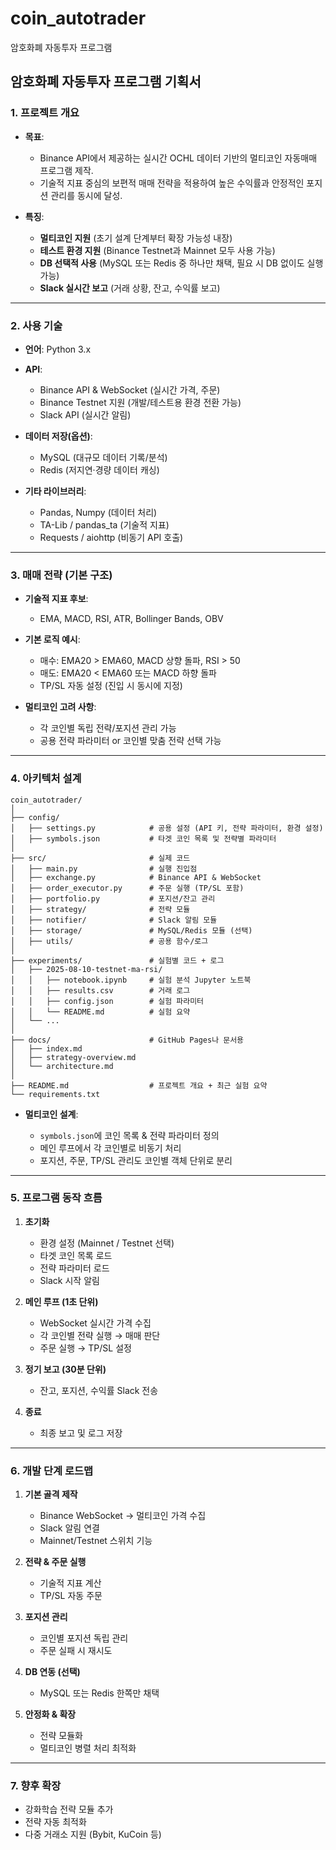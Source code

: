 # coin_autotrader
암호화폐 자동투자 프로그램

## **암호화폐 자동투자 프로그램 기획서**

### 1. **프로젝트 개요**

* **목표**:

  * Binance API에서 제공하는 실시간 OCHL 데이터 기반의 멀티코인 자동매매 프로그램 제작.
  * 기술적 지표 중심의 보편적 매매 전략을 적용하여 높은 수익률과 안정적인 포지션 관리를 동시에 달성.
* **특징**:

  * **멀티코인 지원** (초기 설계 단계부터 확장 가능성 내장)
  * **테스트 환경 지원** (Binance Testnet과 Mainnet 모두 사용 가능)
  * **DB 선택적 사용** (MySQL 또는 Redis 중 하나만 채택, 필요 시 DB 없이도 실행 가능)
  * **Slack 실시간 보고** (거래 상황, 잔고, 수익률 보고)

---

### 2. **사용 기술**

* **언어**: Python 3.x
* **API**:

  * Binance API & WebSocket (실시간 가격, 주문)
  * Binance Testnet 지원 (개발/테스트용 환경 전환 가능)
  * Slack API (실시간 알림)
* **데이터 저장(옵션)**:

  * MySQL (대규모 데이터 기록/분석)
  * Redis (저지연·경량 데이터 캐싱)
* **기타 라이브러리**:

  * Pandas, Numpy (데이터 처리)
  * TA-Lib / pandas\_ta (기술적 지표)
  * Requests / aiohttp (비동기 API 호출)

---

### 3. **매매 전략 (기본 구조)**

* **기술적 지표 후보**:

  * EMA, MACD, RSI, ATR, Bollinger Bands, OBV
* **기본 로직 예시**:

  * 매수: EMA20 > EMA60, MACD 상향 돌파, RSI > 50
  * 매도: EMA20 < EMA60 또는 MACD 하향 돌파
  * TP/SL 자동 설정 (진입 시 동시에 지정)
* **멀티코인 고려 사항**:

  * 각 코인별 독립 전략/포지션 관리 가능
  * 공용 전략 파라미터 or 코인별 맞춤 전략 선택 가능

---

### 4. **아키텍처 설계**

```
coin_autotrader/
│
├── config/
│   ├── settings.py            # 공용 설정 (API 키, 전략 파라미터, 환경 설정)
│   ├── symbols.json           # 타겟 코인 목록 및 전략별 파라미터
│
├── src/                       # 실제 코드
│   ├── main.py                # 실행 진입점
│   ├── exchange.py            # Binance API & WebSocket
│   ├── order_executor.py      # 주문 실행 (TP/SL 포함)
│   ├── portfolio.py           # 포지션/잔고 관리
│   ├── strategy/              # 전략 모듈
│   ├── notifier/              # Slack 알림 모듈
│   ├── storage/               # MySQL/Redis 모듈 (선택)
│   ├── utils/                 # 공용 함수/로그
│
├── experiments/               # 실험별 코드 + 로그
│   ├── 2025-08-10-testnet-ma-rsi/   
│   │   ├── notebook.ipynb     # 실험 분석 Jupyter 노트북
│   │   ├── results.csv        # 거래 로그
│   │   ├── config.json        # 실험 파라미터
│   │   └── README.md          # 실험 요약
│   └── ...
│
├── docs/                      # GitHub Pages나 문서용
│   ├── index.md
│   ├── strategy-overview.md
│   └── architecture.md
│
├── README.md                  # 프로젝트 개요 + 최근 실험 요약
└── requirements.txt
```

* **멀티코인 설계**:

  * `symbols.json`에 코인 목록 & 전략 파라미터 정의
  * 메인 루프에서 각 코인별로 비동기 처리
  * 포지션, 주문, TP/SL 관리도 코인별 객체 단위로 분리

---

### 5. **프로그램 동작 흐름**

1. **초기화**

   * 환경 설정 (Mainnet / Testnet 선택)
   * 타겟 코인 목록 로드
   * 전략 파라미터 로드
   * Slack 시작 알림
2. **메인 루프 (1초 단위)**

   * WebSocket 실시간 가격 수집
   * 각 코인별 전략 실행 → 매매 판단
   * 주문 실행 → TP/SL 설정
3. **정기 보고 (30분 단위)**

   * 잔고, 포지션, 수익률 Slack 전송
4. **종료**

   * 최종 보고 및 로그 저장

---

### 6. **개발 단계 로드맵**

1. **기본 골격 제작**

   * Binance WebSocket → 멀티코인 가격 수집
   * Slack 알림 연결
   * Mainnet/Testnet 스위치 기능
2. **전략 & 주문 실행**

   * 기술적 지표 계산
   * TP/SL 자동 주문
3. **포지션 관리**

   * 코인별 포지션 독립 관리
   * 주문 실패 시 재시도
4. **DB 연동 (선택)**

   * MySQL 또는 Redis 한쪽만 채택
5. **안정화 & 확장**

   * 전략 모듈화
   * 멀티코인 병렬 처리 최적화

---

### 7. **향후 확장**

* 강화학습 전략 모듈 추가
* 전략 자동 최적화
* 다중 거래소 지원 (Bybit, KuCoin 등)

